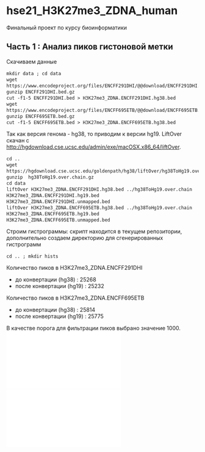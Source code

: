 # hse21_H3K27me3_ZDNA_human
Финальный проект по курсу биоинформатики
## Часть 1 : Анализ пиков гистоновой метки

Скачиваем данные
```
mkdir data ; cd data
wget https://www.encodeproject.org/files/ENCFF291DHI/@@download/ENCFF291DHI.bed.gz
gunzip ENCFF291DHI.bed.gz
cut -f1-5 ENCFF291DHI.bed > H3K27me3_ZDNA.ENCFF291DHI.hg38.bed
wget https://www.encodeproject.org/files/ENCFF695ETB/@@download/ENCFF695ETB.bed.gz
gunzip ENCFF695ETB.bed.gz
cut -f1-5 ENCFF695ETB.bed > H3K27me3_ZDNA.ENCFF695ETB.hg38.bed
```
Так как версия генома - hg38, то приводим к версии hg19. LiftOver скачан с http://hgdownload.cse.ucsc.edu/admin/exe/macOSX.x86_64/liftOver.
```
cd ..
wget https://hgdownload.cse.ucsc.edu/goldenpath/hg38/liftOver/hg38ToHg19.over.chain.gz; gunzip  hg38ToHg19.over.chain.gz 
cd data
liftOver H3K27me3_ZDNA.ENCFF291DHI.hg38.bed ../hg38ToHg19.over.chain H3K27me3_ZDNA.ENCFF291DHI.hg19.bed H3K27me3_ZDNA.ENCFF291DHI.unmapped.bed
liftOver H3K27me3_ZDNA.ENCFF695ETB.hg38.bed ../hg38ToHg19.over.chain H3K27me3_ZDNA.ENCFF695ETB.hg19.bed H3K27me3_ZDNA.ENCFF695ETB.unmapped.bed
```
Строим гистрограммы: скрипт находится в текущем репозитории, дополнительно создаем директорию для сгенерированных гистрограмм
```
cd .. ; mkdir hists
```
Количество пиков в H3K27me3_ZDNA.ENCFF291DHI
- до конвертации (hg38) : 25268
- после конвертации (hg19) : 25232

Количество пиков в H3K27me3_ZDNA.ENCFF695ETB
- до конвертации (hg38) : 25814
- после конвертации (hg19) : 25775

В качестве порога для фильтрации пиков выбрано значение 1000.
![filter_peaks.H3K27me3_ZDNA.ENCFF291DHI](hists/filter_peaks.H3K27me3_ZDNA.ENCFF291DHI.hg19.filtered.hist.pdf)
![filter_peaks.H3K27me3_ZDNA.ENCFF291DHI](hists/filter_peaks.H3K27me3_ZDNA.ENCFF291DHI.hg19.init.hist.pdf)